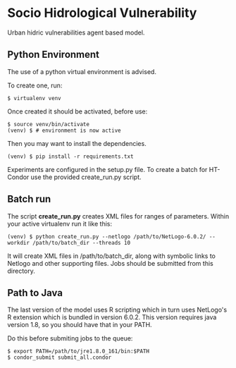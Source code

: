 # Socio Hidrological Vulnerability

Urban hidric vulnerabilities agent based model.


## Python Environment

The use of a python virtual environment is advised.

To create one, run:

	$ virtualenv venv

Once created it should be activated, before use:

	$ source venv/bin/activate
	(venv) $ # environment is now active

Then you may want to install the dependencies.

	(venv) $ pip install -r requirements.txt

Experiments are configured in the setup.py file. To create a batch for
HT-Condor use the provided create_run.py script.


## Batch run

The script **create_run.py** creates XML files for ranges of
parameters. Within your active virtualenv run it like this:

	(venv) $ python create_run.py --netlogo /path/to/NetLogo-6.0.2/ --workdir /path/to/batch_dir --threads 10

It will create XML files in /path/to/batch_dir, along with symbolic
links to Netlogo and other supporting files. Jobs should be submitted
from this directory.

## Path to Java

The last version of the model uses R scripting which in turn uses
NetLogo's R extension which is bundled in version 6.0.2. This version
requires java version 1.8, so you should have that in your PATH.

Do this before submiting jobs to the queue:


	$ export PATH=/path/to/jre1.8.0_161/bin:$PATH
	$ condor_submit submit_all.condor
